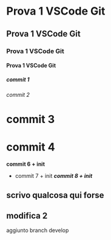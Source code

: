 # Prova 1 VSCode Git
## Prova 1 VSCode Git
### Prova 1 VSCode Git
#### Prova 1 VSCode Git
##### commit 1
###### commit 2
# commit 3
# commit 4
**commit 6 + init**
- commit 7 + init
***commit 8 + init***
## scrivo qualcosa qui forse
## modifica 2 
aggiunto branch develop
